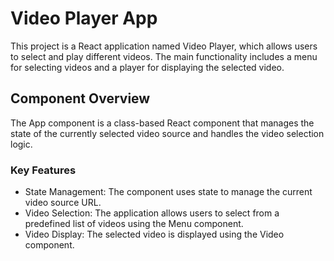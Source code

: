 # Video Player App

This project is a React application named Video Player, which allows users to select and play different videos. The main functionality includes a menu for selecting videos and a player for displaying the selected video.

## Component Overview

The App component is a class-based React component that manages the state of the currently selected video source and handles the video selection logic.

### Key Features

- State Management: The component uses state to manage the current video source URL.
- Video Selection: The application allows users to select from a predefined list of videos using the Menu component.
- Video Display: The selected video is displayed using the Video component.
